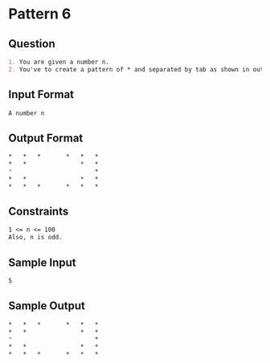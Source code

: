 # Pattern 6

## Question

```markdown
1. You are given a number n.
2. You've to create a pattern of * and separated by tab as shown in output format.
```

## Input Format

```markdown
A number n
```

## Output Format

```markdown
*	*	*		*	*	*	
*	*				*	*	
*						*	
*	*				*	*
*	*	*		*	*	*
```

## Constraints

```markdown
1 <= n <= 100
Also, n is odd.
```

## Sample Input

```markdown
5
```

## Sample Output

```markdown
*	*	*		*	*	*	
*	*				*	*	
*						*	
*	*				*	*
*	*	*		*	*	*
```
